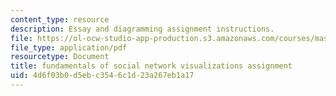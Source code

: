 ```yaml
---
content_type: resource
description: Essay and diagramming assignment instructions.
file: https://ol-ocw-studio-app-production.s3.amazonaws.com/courses/mas-965-social-visualization-fall-2004/4d6f03b0d5ebc3546c1d23a267eb1a17_assn1.pdf
file_type: application/pdf
resourcetype: Document
title: fundamentals of social network visualizations assignment
uid: 4d6f03b0-d5eb-c354-6c1d-23a267eb1a17
---
```

